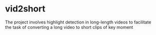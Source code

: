 # vid2short
The project involves highlight detection in long-length videos to facilitate the task of converting a long video to short clips of key moment

